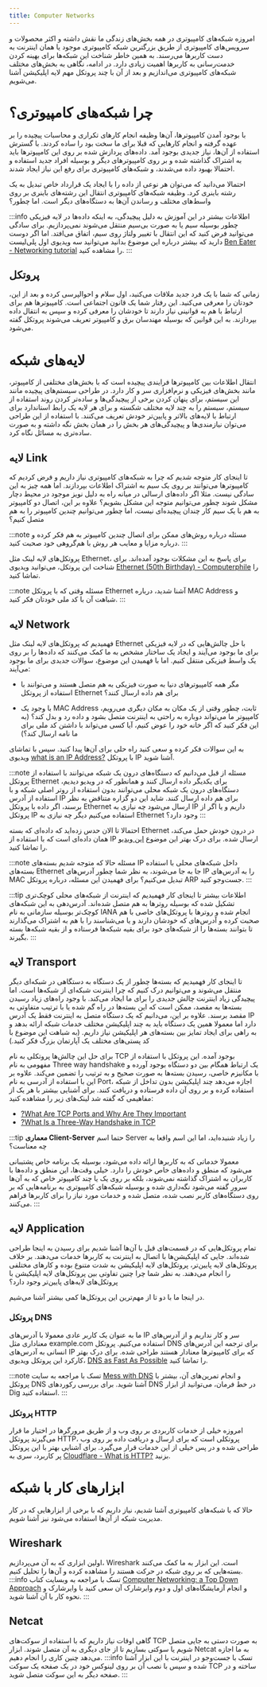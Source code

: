 ```yaml
---
title: Computer Networks
---
```


امروزه شبکه‌های کامپیوتری در همه بخش‌های زندگی ما نقش داشته و اکثر محصولات و سرویس‌های کامپیوتری از طریق بزرگترین شبکه کامپیوتری موجود یا همان اینترنت به دست کاربرها می‌رسند. به همین خاطر شناخت این شبکه‌ها برای بهینه کردن خدمت‌رسانی به کاربرها اهمیت زیادی دارد. در ادامه، نگاهی به بخش‌های مختلف شبکه‌های کامپیوتری می‌اندازیم و بعد از آن با چند پروتکل‌ مهم لایه اپلیکیشن آشنا می‌شویم.

# چرا شبکه‌های کامپیوتری؟

با بوجود آمدن کامپیوترها، آن‌ها وظیفه انجام کارهای تکراری و محاسبات پیچیده را بر عهده گرفته و انجام کارهایی که قبلا برای ما سخت بود را ساده کردند. با گسترش استفاده از آن‌ها، نیاز جدیدی بوجود آمد. داده‌های پردازش شده بر روی این کامپیوترها باید به اشتراک گذاشته شده و بر روی کامپیوترهای دیگر و بوسیله افراد جدید استفاده و احتمالا بهبود داده می‌شدند، و شبکه‌های کامپیوتری برای رفع این نیاز ایجاد شدند.

احتمالا می‌دانید که می‌توان هر نوعی از داده را با ایجاد یک قرارداد خاص تبدیل به یک رشته باینری کرد. وظیفه شبکه‌های کامپیوتری انتقال این رشته‌های باینری بر روی واسط‌های مختلف و رساندن آن‌ها به دستگاه‌های دیگر است. اما چطور؟

:::info اطلاعات بیشتر
در این آموزش به دلیل پیچیدگی، به اینکه داده‌ها در لایه فیزیکی چطور بوسیله سیم یا به صورت بی‌سیم منتقل می‌شوند نمی‌پردازیم. برای سادگی می‌توانید فرض کنید که این انتقال با تغییر ولتاژ روی سیم، اتفاق می‌افتد. اما اگر دوست دارید که بیشتر درباره این موضوع بدانید می‌توانید سه ویدیوی اول پلی‌لیست
[Ben Eater - Networking tutorial](https://www.youtube.com/playlist?list=PLowKtXNTBypH19whXTVoG3oKSuOcw_XeW)
را مشاهده کنید.
:::

## پروتکل

زمانی که شما با یک فرد جدید ملاقات می‌کنید، اول سلام و احوالپرسی کرده و بعد از این، خودتان را معرفی می‌کنید. این رفتار شما یک قانون اجتماعی است. کامپیوترها هم برای ارتباط با هم به قوانینی نیاز دارند تا خودشان را معرفی کرده و سپس به انتقال داده بپردازند. به این قوانین که بوسیله مهندسان برق و کامپیوتر تعریف می‌شوند پروتکل گفته می‌شود.

# لایه‌های شبکه

انتقال اطلاعات بین کامپیوترها فرایندی پیچیده است که با بخش‌های مختلفی از کامپیوتر، مانند بخش‌های فیزیکی و نرم‌افزاری سر و کار دارد. در طراحی سیستم‌های پیچیده مانند این سیستم، برای
پنهان کردن برخی از پیچیدگی‌ها و ساده‌تر کردن روند استفاده از سیستم، سیستم را به چند لایه مختلف شکسته و برای هر لایه یک رابط استاندارد برای ارتباط با لایه‌های بالاتر و پایین‌تر خودش تعریف می‌کنند. با استفاده از این طراحی می‌توان نیازمندی‌ها و پیچیدگی‌های هر بخش را در همان بخش نگه داشته و به صورت ساده‌تری به مسائل نگاه کرد.

## لایه Link

تا اینجای کار متوجه شدیم که چرا به شبکه‌های کامپیوتری نیاز داریم و فرض کردیم که کامپیوترها می‌توانند بر روی یک سیم به اشتراک اطلاعات بپردازند. اما همه چیز به این سادگی نیست. مثلا اگر داده‌های ارسالی در میانه راه به دلیل نویز موجود در محیط دچار مشکل شوند چطور می‌توانیم متوجه این مشکل بشویم؟ علاوه بر این، اتصال دو کامپیوتر به هم با یک سیم کار چندان پیچیده‌ای نیست، اما چطور می‌توانیم چندین کامپیوتر را به هم متصل کنیم؟

:::note مسئله
درباره روش‌های ممکن برای اتصال چندین کامپیوتر به هم فکر کرده و درباره مزایا و معایب هر روش با هم‌گروهی خود صحبت کنید.
:::

پروتکل‌های لایه لینک مثل
Ethernet،
برای پاسخ به این مشکلات
بوجود آمده‌اند.
برای شناخت این پروتکل، می‌توانید ویدیوی
[Ethernet (50th Birthday) - Computerphile](https://www.youtube.com/watch?v=TkOVgkcrvbg&ab_channel=Computerphile)
را تماشا کنید.

:::note مسئله
وقتی که با پروتکل
Ethernet
آشنا شدید،
درباره
MAC Address
و شباهت آن با کد ملی خودتان فکر کنید.
:::

## لایه Network

فهمیدیم که پروتکل‌های لایه لینک مثل
Ethernet
با حل چالش‌هایی که در لایه فیزیکی برای ما بوجود می‌آیند و ایجاد یک ساختار مشخص به ما کمک می‌کنند که داده‌ها را بر روی یک واسط فیزیکی منتقل کنیم. اما با فهمیدن این موضوع، سوالات جدیدی برای ما بوجود می‌آیند:

-   مگر همه کامپیوترهای دنیا به صورت فیزیکی به هم متصل هستند و می‌توانند با استفاده از پروتکل
    Ethernet
    برای هم داده ارسال کنند؟

-   با وجود یک
    MAC Address
    ثابت، چطور وقتی از یک مکان به مکان دیگری می‌رویم، کامپیوتر ما می‌تواند دوباره به راحتی به اینترنت متصل بشود و داده رد و بدل کند؟ (به این فکر کنید که اگر خانه خود را عوض کنیم، آیا کسی می‌تواند با داشتن کد ملی برای ما نامه ارسال کند؟)

به این سوالات فکر کرده و سعی کنید راه حلی برای آن‌ها پیدا کنید. سپس با تماشای ویدیوی
[what is an IP Address?](https://www.youtube.com/watch?v=5WfiTHiU4x8)
با پروتکل
IP
آشنا شوید.

:::note مسئله
از قبل می‌دانیم که دستگاه‌های درون یک شبکه می‌توانند با استفاده از پروتکل
Ethernet
برای یکدیگر داده ارسال کنند و همانطور که در ویدیو دیدیم، دستگاه‌های درون یک شبکه محلی می‌توانند بدون استفاده از روتر اصلی شبکه و با استفاده از آدرس
IP
برای هم داده ارسال کنند.
شاید این دو گزاره متناقض به نظر برسند، اگر داده با پروتکل
Ethernet
ارسال می‌شود چه نیازی به
IP
داریم و یا اگر از پروتکل
IP
استفاده می‌کنیم دیگر چه نیازی به
Ethernet
وجود دارد؟
:::

احتمالا تا الان حدس زده‌اید که داده‌ای که بسته
Ethernet
در درون خودش حمل می‌کند، همان داده‌ای است که با استفاده از
IP
ارسال شده. برای درک بهتر این موضوع
[این ویدیو](https://www.youtube.com/watch?v=IZ_PnVXtMeY&ab_channel=JimKurose)
را تماشا کنید.

:::note مسئله
حالا که متوجه شدیم بسته‌های
IP
داخل شبکه‌های محلی با استفاده بسته‌های
Ethernet
جا به جا می‌شوند، به نظر شما چطور آدرس‌های
IP
را به آدرس‌های
MAC
تبدیل می‌کنیم؟ برای فهمیدن این مسئله، درباره پروتکل
ARP
جست‌وجو کنید.
:::

:::tip اطلاعات بیشتر
تا اینجای کار فهمیدیم که اینترنت از شبکه‌های محلی کوچک‌تری تشکیل شده که بوسیله روترها به هم متصل شده‌اند. آدرس‌دهی به این شبکه‌های کوچک‌تر بوسیله سازمانی به نام
IANA
انجام شده و روترها با پروتکل‌های خاصی با هم صحبت کرده و آدرس‌های که خودشان دارند و یا می‌شناسند را با هم به اشتراک می‌گذارند تا بتوانند بسته‌ها را از شبکه‌های خود برای بقیه شبکه‌ها فرستاده و از بقیه شبکه‌ها بسته بگیرند.
:::

## لایه Transport

تا اینجای کار فهمیدیم که بسته‌ها چطور از یک دستگاه به دستگاهی در شبکه‌ای دیگر منتقل می‌شوند و
می‌توانیم درک کنیم که چرا اینترنت شبکه‌ای از شبکه‌ها است. اما
پیچیدگی زیاد اینترنت چالش جدیدی را برای ما ایجاد می‌کند. با وجود راه‌های زیاد رسیدن بسته‌ها به مقصد، ممکن است که این بسته‌ها در راه گم شده یا با ترتیب متفاوتی به مقصد برسند. علاوه بر این، می‌دانیم که یک دستگاه متصل به اینترنت فقط یک آدرس
IP
دارد اما معمولا همین یک دستگاه باید به چند اپلیکیشن مختلف خدمات شبکه ارائه بدهد و به راهی برای ایجاد تمایز بین بسته‌های هر اپلیکیشن نیاز داریم. (به شباهت این موضوع با کد پستی‌های مختلف یک آپارتمان بزرگ فکر کنید.)

برای حل این چالش‌ها پروتکلی به نام
TCP
بوجود آمده. این پروتکل با استفاده از مفهومی به نام
Three way handshake
یک ارتباط همگام بین دو دستگاه بوجود آورده و با مکانیزم خاصی، رسیدن بسته‌ها به صورت صحیح و به ترتیب را تضمین می‌کند. علاوه بر این با استفاده از آدرسی به نام
Port،
اجازه می‌دهد چند اپلیکیشن بدون تداخل از شبکه استفاده کرده و بر روی آن داده فرستاده و دریافت کنند. برای آشنایی بیشتر با هر یک از مفاهیمی که گفته شد لینک‌های زیر را مشاهده کنید:

-   [?What Are TCP Ports and Why Are They Important](https://www.cbtnuggets.com/blog/technology/networking/what-is-a-tcp-port-and-why-they-are-important)
-   [?What Is a Three-Way Handshake in TCP](https://www.youtube.com/watch?v=LyDqA-dAPW4&t=1s&ab_channel=Cisco)

:::tip **معماری Client-Server**
حتما اسم
Server
را زیاد شنیده‌اید، اما این اسم واقعا به چه معناست؟

معمولا خدماتی که به کاربرها ارائه داده می‌شود، بوسیله یک برنامه خاص پشتیبانی می‌شود که منطق و داده‌های خاص خودش را دارد. خیلی وقت‌ها، این منطق و داده‌ها با کاربران به اشتراک گذاشته نمی‌شوند، بلکه بر روی یک یا چند کامپیوتر خاص که به آن‌ها سرور گفته می‌شود نگه‌داری شده و بوسیله شبکه‌های کامپیوتری به برنامه‌هایی که بر روی دستگاه‌های کاربر نصب شده، متصل شده و خدمات مورد نیاز را برای کاربرها فراهم می‌کنند.
:::

## لایه Application

تمام پروتکل‌هایی که در قسمت‌های قبل با آن‌ها آشنا شدیم برای رسیدن به اینجا طراحی شده‌اند. جایی که اپلیکیشن‌ها با اتصال به اینترنت به کاربرها خدمات می‌دهند. بر خلاف پروتکل‌های لایه پایین‌تر، پروتکل‌های لایه اپلیکیشن به شدت متنوع بوده و کارهای مختلفی را انجام می‌دهند.
به نظر شما چرا چنین تفاوتی بین پروتکل‌های لایه اپلیکیشن با پروتکل‌های لایه‌های پایین‌تر وجود دارد؟

در اینجا ما با دو تا از مهم‌ترین این پروتکل‌ها کمی بیشتر آشنا می‌شیم.

### پروتکل DNS

ما به عنوان یک کاربر عادی معمولا با آدرس‌های
IP
سر و کار نداریم و از آدرس‌های معناداری مثل
example.com
استفاده می‌کنیم. پروتکل
DNS
برای ترجمه این آدرس‌های انسانی به آدرس‌های
IP
که برای کامپیوترها معنادار هستند طراحی شده. برای درک بهتر کارکرد این پروتکل ویدیوی،
[DNS as Fast As Possible](https://www.youtube.com/watch?v=Rck3BALhI5c&ab_channel=Techquickie)
را تماشا کنید.

:::note تسک
با مراجعه به سایت
[Mess with DNS](https://messwithdns.net/)
و انجام تمرین‌های آن، بیشتر با پروتکل
DNS
آشنا شوید.
برای بررسی رکوردهای
DNS
در خط فرمان، می‌توانید از ابزار
Dig
استفاده کنید.
:::

### پروتکل HTTP

امروزه خیلی از خدمات کاربردی بر روی وب و از طریق مرورگرها در اختیار ما قرار می‌گیرند پروتکل HTTP،
پروتکلی است که برای ارسال و دریافت داده بر روی وب طراحی شده و در پس خیلی از این خدمات قرار می‌گیرد. برای آشنایی بهتر با این پروتکل پر کاربرد، سری به
[Cloudflare - What is HTTP?](https://www.cloudflare.com/learning/ddos/glossary/hypertext-transfer-protocol-http/)
بزنید.

# ابزارهای کار با شبکه

حالا که با شبکه‌های کامپیوتری آشنا شدیم، نیاز داریم که با برخی از ابزارهایی که در کار مدیریت
شبکه از آن‌ها استفاده می‌شود نیز آشنا شویم.

## Wireshark

اولین ابزاری که به آن می‌پردازیم،
Wireshark
است. این ابزار به ما کمک می‌کنند بسته‌هایی که بر روی شبکه در حرکت هستند را مشاهده کرده و
آن‌ها را تحلیل کنیم.
:::info تسک
با مراجعه به وبسایت کتاب
[Computer Networking: a Top Down Approach](https://gaia.cs.umass.edu/kurose_ross/wireshark.php)
و انجام آزمایشگاه‌های اول و دوم وایرشارک آن سعی کنید با وایرشارک و نحوه کار با آن آشنا شوید.
:::

## Netcat

گاهی اوقات نیاز داریم که با استفاده از سوکت‌های
TCP
به صورت دستی به جایی متصل شویم یا سوکتی بسازیم تا از جای دیگری به آن متصل شوند.
ابزار
Netcat
به ما اجازه می‌دهد چنین کاری را انجام دهیم.
:::info تسک
با جست‌وجو در اینترنت با این ابزار آشنا شده و
سپس با نصب آن بر روی لینوکس خود در یک صفحه یک سوکت
TCP
ساخته و در صفحه دیگر به این سوکت متصل شوید.
:::
